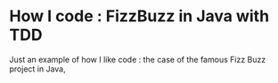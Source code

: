 # How I code : FizzBuzz in Java with TDD

Just an example of how I like code : the case of the famous Fizz Buzz project in Java,
